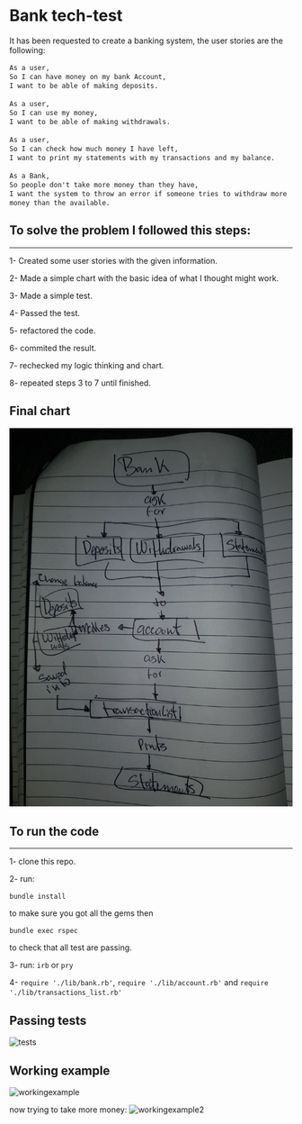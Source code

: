 Bank tech-test
=================

It has been requested to create a banking system, the user stories are the following:

```
As a user,
So I can have money on my bank Account,
I want to be able of making deposits.

As a user,
So I can use my money,
I want to be able of making withdrawals.

As a user,
So I can check how much money I have left,
I want to print my statements with my transactions and my balance.

As a Bank,
So people don't take more money than they have,
I want the system to throw an error if someone tries to withdraw more money than the available.
```

## To solve the problem I followed this steps:
----
1- Created some user stories with the given information.

2- Made a simple chart with the basic idea of what I thought might work.

3- Made a simple test.

4- Passed the test.

5- refactored the code.

6- commited the result.

7- rechecked my logic thinking and chart.

8- repeated steps 3 to 7 until finished.

## Final chart
![chart](./public/chart.jpeg)

## To run the code
---

1- clone this repo.

2- run:
```
bundle install
```
to make sure you got all the gems then
```
bundle exec rspec
```
to check that all test are passing.

3- run:
```irb``` or ```pry```

4- ```require './lib/bank.rb'```, ```require './lib/account.rb'``` and ```require './lib/transactions_list.rb'```

## Passing tests
![tests](./public/tests.png)

## Working example
![workingexample](./public/example1.png)

now trying to take more money:
![workingexample2](./public/example2.png)
